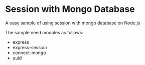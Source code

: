 Session with Mongo Database
===========================

A easy sample of using session with mongo database on Node.js

The sample need modules as follows:

- express
- express-session
- connect-mongo
- uuid
